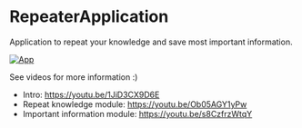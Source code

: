 # RepeaterApplication
Application to repeat your knowledge and save most important information.

<a href="https://ibb.co/0jGDx19"><img src="https://i.ibb.co/VWqjsbC/App.png" alt="App" border="0"></a>

See videos for more information :)
- Intro:
https://youtu.be/1JiD3CX9D6E
- Repeat knowledge module:
https://youtu.be/Ob05AGY1yPw
- Important information module:
https://youtu.be/s8CzfrzWtqY
